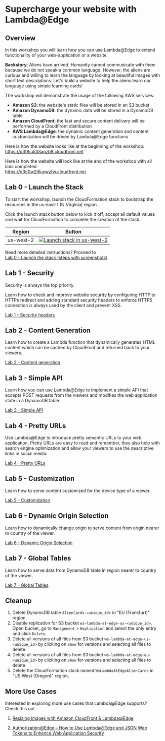 # Supercharge your website with Lambda@Edge

## Overview

In this workshop you will learn how you can use Lambda@Edge to extend functionality of your web-application or a website.

**Backstory**: Aliens have arrived. Humanity cannot communicate with them because we do not speak a common language. However, the aliens are curious and willing to learn the language by looking at beautiful images with short text descriptions. Let's build a website to help the aliens learn our language using simple learning cards!

The workshop will demonstrate the usage of the following AWS services:
* **Amazon S3**: the website's static files will be stored in an S3 bucket
* **Amazon DynamoDB**: the dynamic data will be stored in a DynamoDB table
* **Amazon CloudFront**: the fast and secure content delivery will be performed by a CloudFront distribution
* **AWS Lambda@Edge**: the dynamic content generation and content customization will be driven by Lambda@Edge functions

Here is how the website looks like at the beginning of the workshop:  
https://d3t9iu533apzb8.cloudfront.net

Here is how the website will look like at the end of the workshop with all labs completed:  
https://d3c0w2j5uywzfw.cloudfront.net

## Lab 0 - Launch the Stack

To start the workshop, launch the CloudFormation stack to bootstrap the resources in the us-east-1 (N.Virginia) region.

Click the launch stack button below to kick it off, accept all default values and wait for CloudFormation to complete the creation of the stack.

Region | Button
------------ | -------------
us-west-2 | [![Launch stack in us-west-2](https://s3.amazonaws.com/cloudformation-examples/cloudformation-launch-stack.png)](https://console.aws.amazon.com/cloudformation/home?region=us-west-2#/stacks/new?stackName=WsLambdaAtEdgeAlienCards&templateURL=https://s3.amazonaws.com/ws-lambda-at-edge/bootstrap/cfn-template.json)

Need more detailed instructions? Proceed to  
[Lab 0 - Launch the stack (steps with screenshots)](./Lab0_LaunchTheStack/README.md)

## Lab 1 - Security

Security is always the top priority.

Learn how to check and improve website security by configuring HTTP to HTTPs redirect and adding standard security headers to enforce HTTPS connection is always used by the client and prevent XSS.

[Lab 1 - Security headers](./Lab1_Security/README.md)

## Lab 2 - Content Generation

Learn how to create a Lambda function that dynamically generates HTML content which can be cached by CloudFront and returned back to your viewers.

[Lab 2 - Content generation](./Lab2_ContentGeneration/README.md)

## Lab 3 - Simple API

Learn how you can use Lambda@Edge to implement a simple API that accepts POST requests from the viewers and modifies the web application state in a DynamoDB table.

[Lab 3 - Simple API](./Lab3_SimpleAPI/README.md)

## Lab 4 - Pretty URLs

Use Lambda@Edge to introduce pretty semantic URLs to your web application. Pretty URLs are easy to read and remember, they also help with search engine optimization and allow your viewers to use the descriptive links in social media.

[Lab 4 - Pretty URLs](./Lab4_PrettyUrls/README.md)

## Lab 5 - Customization

Learn how to serve content customized for the device type of a viewer.

[Lab 5 - Customization](./Lab5_Customization/README.md)

## Lab 6 - Dynamic Origin Selection

Learn how to dynamically change origin to serve content from origin nearer to country of the viewer.

[Lab 6 - Dynamic Origin Selection](./Lab6_DynamicOriginSelection/README.md)

## Lab 7 - Global Tables

Learn how to serve data from DynamoDB table in region nearer to country of the viewer.

[Lab 7 - Global Tables](./Lab7_GlobalTables/README.md)

## Cleanup

1. Delete DynamoDB table `AlienCards-<unique_id>`  in "EU (Frankfurt)" region.
2. Disable replication for S3 bucket `ws-lambda-at-edge-us-<unique_id>`. Open bucket, go to `Management` > `Replication` and select the only entry and click `Delete`.
3. Delete all versions of all files from S3 bucket `ws-lambda-at-edge-us-<unique_id>` by clicking on `Show` for versions and selecting all files to delete.
4. Delete all versions of all files from S3 bucket `ws-lambda-at-edge-eu-<unique_id>` by clicking on `Show` for versions and selecting all files to delete.
5. Delete the CloudFormation stack named `WsLambdaAtEdgeAlienCards` in "US West (Oregon)" region.

## More Use Cases
Interested in exploring more use cases that Lambda@Edge supports? Check this out.

1. [Resizing Images with Amazon CloudFront & Lambda@Edge](https://aws.amazon.com/blogs/networking-and-content-delivery/resizing-images-with-amazon-cloudfront-lambdaedge-aws-cdn-blog/)

2. [Authorization@Edge – How to Use Lambda@Edge and JSON Web Tokens to Enhance Web Application Security](https://aws.amazon.com/blogs/networking-and-content-delivery/authorizationedge-how-to-use-lambdaedge-and-json-web-tokens-to-enhance-web-application-security/)
